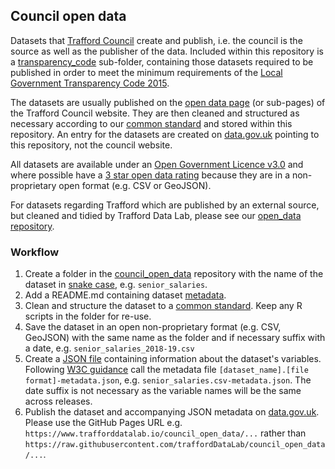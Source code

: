 ## Council open data

Datasets that [Trafford Council](https://www.trafford.gov.uk) create and publish, i.e. the council is the source as well as the publisher of the data. Included within this repository is a [transparency_code](https://github.com/traffordDataLab/council_open_data/tree/master/transparency_code) sub-folder, containing those datasets required to be published in order to meet the minimum requirements of the [Local Government Transparency Code 2015](https://www.gov.uk/government/publications/local-government-transparency-code-2015).

The datasets are usually published on the [open data page](https://www.trafford.gov.uk/about-your-council/data-protection/open-data) (or sub-pages) of the Trafford Council website. They are then cleaned and structured as necessary according to our [common standard](schema.md) and stored within this repository. An entry for the datasets are created on [data.gov.uk](https://data.gov.uk/search?filters%5Bpublisher%5D=Trafford+Council) pointing to this repository, not the council website.

All datasets are available under an [Open Government Licence v3.0](http://www.nationalarchives.gov.uk/doc/open-government-licence/version/3/) and where possible have a [3 star open data rating](https://5stardata.info/en/) because they are in a non-proprietary open format (e.g. CSV or GeoJSON).

For datasets regarding Trafford which are published by an external source, but cleaned and tidied by Trafford Data Lab, please see our [open_data repository](https://github.com/traffordDataLab/open_data).

### Workflow

1. Create a folder in the [council_open_data](https://github.com/traffordDataLab/council_open_data) repository with the name of the dataset in [snake case](https://en.wikipedia.org/wiki/Snake_case), e.g. `senior_salaries`.
2. Add a README.md containing dataset [metadata](metadata.md).
3. Clean and structure the dataset to a [common standard](schema.md). Keep any R scripts in the folder for re-use.
4. Save the dataset in an open non-proprietary format (e.g. CSV, GeoJSON) with the same name as the folder and if necessary suffix with a date, e.g. `senior_salaries_2018-19.csv`
5. Create a [JSON file](-metadata.json) containing information about the dataset's variables. Following [W3C guidance](https://www.w3.org/TR/tabular-data-primer/#metadata) call the metadata file `[dataset_name].[file format]-metadata.json`, e.g. `senior_salaries.csv-metadata.json`. The date suffix is not necessary as the variable names will be the same across releases.
6. Publish the dataset and accompanying JSON metadata on [data.gov.uk](https://data.gov.uk/search?filters%5Bpublisher%5D=Trafford+Council). Please use the GitHub Pages URL e.g. `https://www.trafforddatalab.io/council_open_data/...` rather than `https://raw.githubusercontent.com/traffordDataLab/council_open_data/...`.
